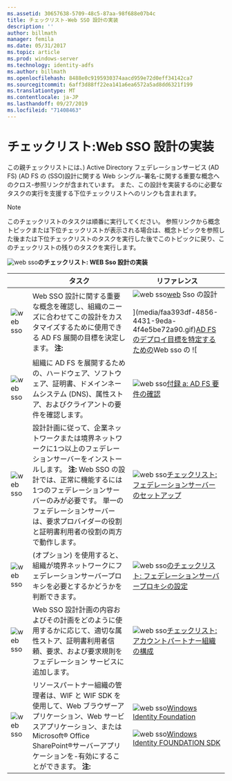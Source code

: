 ```yaml
---
ms.assetid: 30657638-5709-48c5-87aa-98f688e07b4c
title: チェックリスト-Web SSO 設計の実装
description: ''
author: billmath
manager: femila
ms.date: 05/31/2017
ms.topic: article
ms.prod: windows-server
ms.technology: identity-adfs
ms.author: billmath
ms.openlocfilehash: 8488e0c9195930374aacd959e72d0eff34142ca7
ms.sourcegitcommit: 6aff3d88ff22ea141a6ea6572a5ad8dd6321f199
ms.translationtype: MT
ms.contentlocale: ja-JP
ms.lasthandoff: 09/27/2019
ms.locfileid: "71408463"
---
```

# <a name="checklist-implementing-a-web-sso-design"></a>チェックリスト:Web SSO 設計の実装

この親チェックリストには、\) Active Directory フェデレーションサービス (AD FS) \(AD FS の \(SSO\)設計に関する Web シングル\-署名\-に関する重要な概念へのクロス\-参照リンクが含まれています。 また、この設計を実装するのに必要なタスクの実行を支援する下位チェックリストへのリンクも含まれます。  
  
> [!NOTE]  
> このチェックリストのタスクは順番に実行してください。 参照リンクから概念トピックまたは下位チェックリストが表示される場合は、概念トピックを参照した後または下位チェックリストのタスクを実行した後でこのトピックに戻り、このチェックリストの残りのタスクを実行します。  
  
![web sso](media/2b05dce3-938f-4168-9b8f-1f4398cbdb9b.gif)**のチェックリスト: WEB Sso 設計の実装**  
  
||タスク|リファレンス|  
|-|--------|-------------|  
|![web sso](media/icon_checkboxo.gif)|Web SSO 設計に関する重要な概念を確認し、組織のニーズに合わせてこの設計をカスタマイズするために使用できる AD FS 展開の目標を決定します。 **注:**|![web sso](media/faa393df-4856-4431-9eda-4f4e5be72a90.gif)[web](https://technet.microsoft.com/library/dd807033.aspx) Sso の設計<br /><br />](media/faa393df-4856-4431-9eda-4f4e5be72a90.gif)[AD FS のデプロイ目標を特定するための](https://technet.microsoft.com/library/dd807053.aspx)Web sso の ![|  
|![web sso](media/icon_checkboxo.gif)|組織に AD FS を展開するための、ハードウェア、ソフトウェア、証明書、ドメインネームシステム \(DNS\)、属性ストア、およびクライアントの要件を確認します。|![web sso](media/faa393df-4856-4431-9eda-4f4e5be72a90.gif)[付録 a: AD FS 要件の確認](https://technet.microsoft.com/library/ff678034.aspx)|  
|![web sso](media/icon_checkboxo.gif)|設計計画に従って、企業ネットワークまたは境界ネットワークに1つ以上のフェデレーションサーバーをインストールします。 **注:** Web SSO の設計では、正常に機能するには1つのフェデレーションサーバーのみが必要です。 単一のフェデレーションサーバーは、要求プロバイダーの役割と証明書利用者の役割の両方で動作します。|![web sso](media/bc6cea1a-1c6c-4124-8c8f-1df5adfe8c88.gif)[チェックリスト: フェデレーションサーバーのセットアップ](Checklist--Setting-Up-a-Federation-Server.md)|  
|![web sso](media/icon_checkboxo.gif)|\(オプション\) を使用すると、組織が境界ネットワークにフェデレーションサーバープロキシを必要とするかどうかを判断できます。|![web sso](media/bc6cea1a-1c6c-4124-8c8f-1df5adfe8c88.gif)[のチェックリスト: フェデレーションサーバープロキシの設定](Checklist--Setting-Up-a-Federation-Server-Proxy.md)|  
|![web sso](media/icon_checkboxo.gif)|Web SSO 設計計画の内容およびその計画をどのように使用するかに応じて、適切な属性ストア、証明書利用者信頼、要求、および要求規則をフェデレーション サービスに追加します。|![web sso](media/bc6cea1a-1c6c-4124-8c8f-1df5adfe8c88.gif)[チェックリスト: アカウントパートナー組織の構成](Checklist--Configuring-the-Account-Partner-Organization.md)|  
|![web sso](media/icon_checkboxo.gif)|リソースパートナー組織の管理者は、WIF と WIF SDK を使用して、Web ブラウザーアプリケーション、Web サービスアプリケーション、または Microsoft® Office SharePoint®サーバーアプリケーションを\-有効にすることができます。 **注:**|![web sso](media/faa393df-4856-4431-9eda-4f4e5be72a90.gif)[Windows Identity Foundation](https://go.microsoft.com/fwlink/?LinkId=122266)<br /><br />![web sso](media/faa393df-4856-4431-9eda-4f4e5be72a90.gif)[Windows Identity FOUNDATION SDK](https://go.microsoft.com/fwlink/?LinkId=122266)| 
